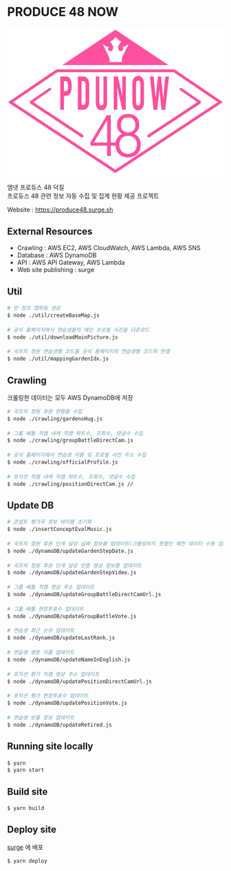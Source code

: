 # PRODUCE 48 NOW

![pdunow48](resources/now_logo/type1.jpg)

엠넷 프로듀스 48 덕질  
프로듀스 48 관련 정보 자동 수집 및 집계 현황 제공 프로젝트

Website : https://produce48.surge.sh

## External Resources

- Crawling : AWS EC2, AWS CloudWatch, AWS Lambda, AWS SNS
- Database : AWS DynamoDB
- API : AWS API Gateway, AWS Lambda
- Web site publishing : surge

## Util

```bash
# 빈 참조 맵파일 생성
$ node ./util/createBaseMap.js

# 공식 홈페이지에서 연습생들의 메인 프로필 사진을 다운로드
$ node ./util/downloadMainPicture.js

# 국프의 정원 연습생별 코드를 공식 홈페이지의 연습생별 코드와 연결
$ node ./util/mappingGardenIdx.js
```

## Crawling

크롤링한 데이터는 모두 AWS DynamoDB에 저장

```bash
# 국프의 정원 후원 현황을 수집
$ node ./crawling/gardensHug.js

# 그룹 배틀 직캠 네캐 직캠 하트수, 조회수, 댓글수 수집
$ node ./crawling/groupBattleDirectCam.js

# 공식 홈페이지에서 연습생 이름 및 프로필 사진 주소 수집
$ node ./crawling/officialProfile.js

# 포지션 직캠 네캐 직캠 하트수, 조회수, 댓글수 수집
$ node ./crawling/positionDirectCam.js // 
```

## Update DB

```bash
# 콘셉트 평가곡 정보 테이블 초기화
$ node ./insertConceptEvalMusic.js

# 국프의 정원 후원 단계 달성 날짜 정보를 업데이트(크롤링하지 못했던 예전 데이터 수동 업데이트)
$ node ./dynamoDB/updateGardenStepDate.js

# 국프의 정원 후원 단계 달성 인증 영상 정보를 업데이트
$ node ./dynamoDB/updateGardenStepVideo.js

# 그룹 배틀 직캠 영상 주소 업데이트
$ node ./dynamoDB/updateGroupBattleDirectCamUrl.js

# 그룹 배틀 현장투표수 업데이트
$ node ./dynamoDB/updateGroupBattleVote.js

# 연습생 최근 순위 업데이트
$ node ./dynamoDB/updateLastRank.js

# 연습생 영문 이름 업데이트
$ node ./dynamoDB/updateNameInEnglish.js

# 포지션 평가 직캠 영상 주소 업데이트
$ node ./dynamoDB/updatePositionDirectCamUrl.js

# 포지션 평가 현장투표수 업데이트
$ node ./dynamoDB/updatePositionVote.js

# 연습생 방출 정보 업데이트
$ node ./dynamoDB/updateRetired.js
```

## Running site locally

```bash
$ yarn
$ yarn start
```

## Build site

```bash
$ yarn build
```

## Deploy site

[surge](https://surge.sh/) 에 배포

```bash
$ yarn deploy
```

